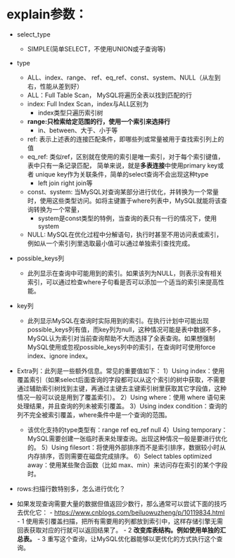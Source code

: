# explain参数：
- select_type
    - SIMPLE(简单SELECT，不使用UNION或子查询等)
- type
    - ALL、index、range、 ref、eq_ref、const、system、NULL（从左到右，性能从差到好）
    - ALL：Full Table Scan， MySQL将遍历全表以找到匹配的行
    - index: Full Index Scan，index与ALL区别为
        - index类型只遍历索引树
    - **range:只检索给定范围的行，使用一个索引来选择行**
        - in、between、大于、小于等
    - ref: 表示上述表的连接匹配条件，即哪些列或常量被用于查找索引列上的值
    - eq_ref: 类似ref，区别就在使用的索引是唯一索引，对于每个索引键值，表中只有一条记录匹配，
    简单来说，就是**多表连接**中使用primary key或者 unique key作为关联条件，简单的select查询不会出现这种type
        - left join  right join等
    - const、system: 当MySQL对查询某部分进行优化，并转换为一个常量时，使用这些类型访问。如将主键置于where列表中，MySQL就能将该查询转换为一个常量，
        - system是const类型的特例，当查询的表只有一行的情况下，使用system
    - NULL: MySQL在优化过程中分解语句，执行时甚至不用访问表或索引，例如从一个索引列里选取最小值可以通过单独索引查找完成。

- possible_keys列
    - 此列显示在查询中可能用到的索引。如果该列为NULL，则表示没有相关索引，可以通过检查where子句看是否可以添加一个适当的索引来提高性能。

- key列
    - 此列显示MySQL在查询时实际用到的索引。在执行计划中可能出现possible_keys列有值，而key列为null，这种情况可能是表中数据不多，MySQL认为索引对当前查询帮助不大而选择了全表查询。如果想强制MySQL使用或忽视possible_keys列中的索引，在查询时可使用force index、ignore index。

- Extra列：此列是一些额外信息。常见的重要值如下：
1）Using index：使用覆盖索引（如果select后面查询的字段都可以从这个索引的树中获取，不需要通过辅助索引树找到主键，再通过主键去主键索引树里获取其它字段值，这种情况一般可以说是用到了覆盖索引）。
2）Using where：使用 where 语句来处理结果，并且查询的列未被索引覆盖。
3）Using index condition：查询的列不完全被索引覆盖，where条件中是一个查询的范围。
    - 该优化支持的type类型有：range  ref  eq_ref  null
4）Using temporary：MySQL需要创建一张临时表来处理查询。出现这种情况一般是要进行优化的。
5）Using filesort：将使用外部排序而不是索引排序，数据较小时从内存排序，否则需要在磁盘完成排序。
6）Select tables optimized away：使用某些聚合函数（比如 max、min）来访问存在索引的某个字段时。
         
- rows:扫描行数特别多，怎么进行优化？
- 如果发现查询需要大量的数据但值返回少数行，那么通常可以尝试下面的技巧去优化它：
        - https://www.cnblogs.com/beiluowuzheng/p/10119834.html
        - 1 使用索引覆盖扫描，把所有需要用的列都放到索引中，这样存储引擎无需回表获取对应的行就可以返回结果了。
        - 2 **改变库表结构。例如使用单独的汇总表。**
        - 3 重写这个查询，让MySQL优化器能够以更优化的方式执行这个查询。